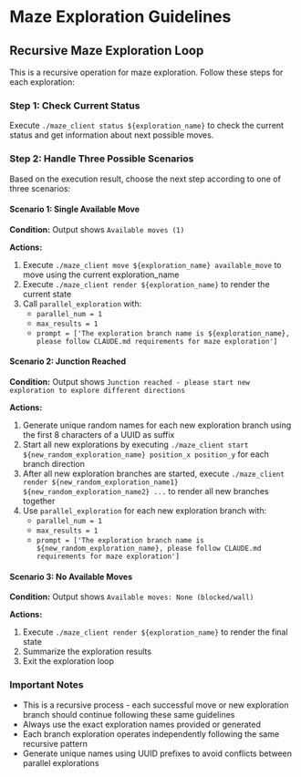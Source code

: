 # Maze Exploration Guidelines

## Recursive Maze Exploration Loop

This is a recursive operation for maze exploration. Follow these steps for each exploration:

### Step 1: Check Current Status
Execute `./maze_client status ${exploration_name}` to check the current status and get information about next possible moves.

### Step 2: Handle Three Possible Scenarios

Based on the execution result, choose the next step according to one of three scenarios:

#### Scenario 1: Single Available Move
**Condition:** Output shows `Available moves (1)`

**Actions:**
1. Execute `./maze_client move ${exploration_name} available_move` to move using the current exploration_name
2. Execute `./maze_client render ${exploration_name}` to render the current state
3. Call `parallel_exploration` with:
   - `parallel_num = 1`
   - `max_results = 1` 
   - `prompt = ['The exploration branch name is ${exploration_name}, please follow CLAUDE.md requirements for maze exploration']`

#### Scenario 2: Junction Reached
**Condition:** Output shows `Junction reached - please start new exploration to explore different directions`

**Actions:**
1. Generate unique random names for each new exploration branch using the first 8 characters of a UUID as suffix
2. Start all new explorations by executing `./maze_client start ${new_random_exploration_name} position_x position_y` for each branch direction
3. After all new exploration branches are started, execute `./maze_client render ${new_random_exploration_name1} ${new_random_exploration_name2} ...` to render all new branches together
4. Use `parallel_exploration` for each new exploration branch with:
   - `parallel_num = 1`
   - `max_results = 1`
   - `prompt = ['The exploration branch name is ${new_random_exploration_name}, please follow CLAUDE.md requirements for maze exploration']`

#### Scenario 3: No Available Moves
**Condition:** Output shows `Available moves: None (blocked/wall)`

**Actions:**
1. Execute `./maze_client render ${exploration_name}` to render the final state
2. Summarize the exploration results
3. Exit the exploration loop

### Important Notes
- This is a recursive process - each successful move or new exploration branch should continue following these same guidelines
- Always use the exact exploration names provided or generated
- Each branch exploration operates independently following the same recursive pattern
- Generate unique names using UUID prefixes to avoid conflicts between parallel explorations